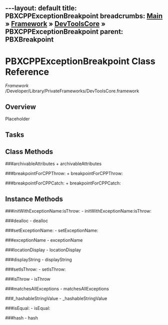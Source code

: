---layout: default
title: PBXCPPExceptionBreakpoint
breadcrumbs: <a href="/index.html">Main</a> &raquo; <a href="/Frameworks.html">Framework</a> &raquo; <a href="/Frameworks/DevToolsCore.html">DevToolsCore</a> &raquo; PBXCPPExceptionBreakpoint
parent: PBXBreakpoint 
---
# PBXCPPExceptionBreakpoint Class Reference

*Framework* /Developer/Library/PrivateFrameworks/DevToolsCore.framework

## Overview

Placeholder

## Tasks

## Class Methods

<a name="+archivableAttributes"></a>
###archivableAttributes
    + archivableAttributes

<a name="+breakpointForCPPThrow:"></a>
###breakpointForCPPThrow:
    + breakpointForCPPThrow:

<a name="+breakpointForCPPCatch:"></a>
###breakpointForCPPCatch:
    + breakpointForCPPCatch:

## Instance Methods

<a name="-initWithExceptionName:isThrow:"></a>
###initWithExceptionName:isThrow:
    - initWithExceptionName:isThrow:

<a name="-dealloc"></a>
###dealloc
    - dealloc

<a name="-setExceptionName:"></a>
###setExceptionName:
    - setExceptionName:

<a name="-exceptionName"></a>
###exceptionName
    - exceptionName

<a name="-locationDisplay"></a>
###locationDisplay
    - locationDisplay

<a name="-displayString"></a>
###displayString
    - displayString

<a name="-setIsThrow:"></a>
###setIsThrow:
    - setIsThrow:

<a name="-isThrow"></a>
###isThrow
    - isThrow

<a name="-matchesAllExceptions"></a>
###matchesAllExceptions
    - matchesAllExceptions

<a name="-_hashableStringValue"></a>
###_hashableStringValue
    - _hashableStringValue

<a name="-isEqual:"></a>
###isEqual:
    - isEqual:

<a name="-hash"></a>
###hash
    - hash

